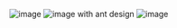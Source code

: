 ![image](https://github.com/Sudexq/myCourses_forthReactProject/assets/121225010/6049a7bc-8e9b-4b62-93e4-83cf36e015df)
![image](https://github.com/Sudexq/myCourses_forthReactProject/assets/121225010/7b1cb213-620f-442d-b8bd-74787a737b19)
with ant design
![image](https://github.com/Sudexq/myCourses_forthReactProject/assets/121225010/7bcbdbd7-43bb-45ed-9f26-c244667e8691)
